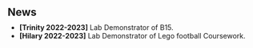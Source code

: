 <h1 id="news"></h1>

<h2 style="margin: 30px 0px 10px;">News</h2>

<ul style="margin:0 0 20px;">
<li><strong>[Trinity 2022-2023]</strong> Lab Demonstrator of B15.</li><li><strong>[Hilary 2022-2023]</strong> Lab Demonstrator of Lego football Coursework.</li>
</ul>
